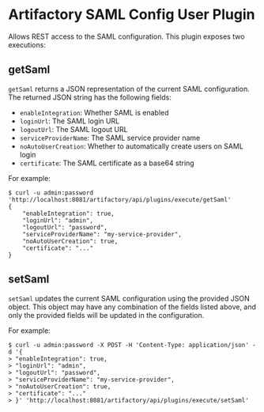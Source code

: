 Artifactory SAML Config User Plugin
===================================

Allows REST access to the SAML configuration. This plugin exposes two
executions:

getSaml
-------
`getSaml` returns a JSON representation of the current SAML configuration. The returned JSON string has the following fields: 
- `enableIntegration`: Whether SAML is enabled
- `loginUrl`: The SAML login URL
- `logoutUrl`: The SAML logout URL
- `serviceProviderName`: The SAML service provider name
- `noAutoUserCreation`: Whether to automatically create users on SAML login
- `certificate`: The SAML certificate as a base64 string

For example:

```
$ curl -u admin:password 'http://localhost:8081/artifactory/api/plugins/execute/getSaml'
{
    "enableIntegration": true,
    "loginUrl": "admin",
    "logoutUrl": "password",
    "serviceProviderName": "my-service-provider",
    "noAutoUserCreation": true,
    "certificate": "..."
}
```

setSaml
-------

`setSaml` updates the current SAML configuration using the provided JSON object.
This object may have any combination of the fields listed above, and only the
provided fields will be updated in the configuration.

For example:

```
$ curl -u admin:password -X POST -H 'Content-Type: application/json' -d '{
> "enableIntegration": true,
> "loginUrl": "admin",
> "logoutUrl": "password",
> "serviceProviderName": "my-service-provider",
> "noAutoUserCreation": true,
> "certificate": "..."
> }' 'http://localhost:8081/artifactory/api/plugins/execute/setSaml'
```
